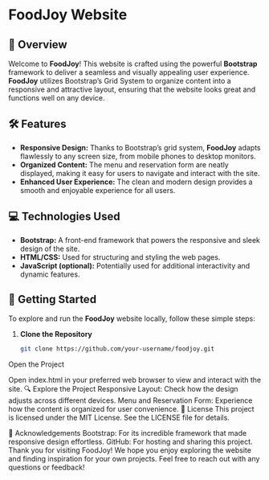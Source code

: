 # FoodJoy Website

## 🌟 Overview

Welcome to **FoodJoy**! This website is crafted using the powerful **Bootstrap** framework to deliver a seamless and visually appealing user experience. **FoodJoy** utilizes Bootstrap’s Grid System to organize content into a responsive and attractive layout, ensuring that the website looks great and functions well on any device.

## 🛠 Features

- **Responsive Design:** Thanks to Bootstrap’s grid system, **FoodJoy** adapts flawlessly to any screen size, from mobile phones to desktop monitors.
- **Organized Content:** The menu and reservation form are neatly displayed, making it easy for users to navigate and interact with the site.
- **Enhanced User Experience:** The clean and modern design provides a smooth and enjoyable experience for all users.

## 💻 Technologies Used

- **Bootstrap:** A front-end framework that powers the responsive and sleek design of the site.
- **HTML/CSS:** Used for structuring and styling the web pages.
- **JavaScript (optional):** Potentially used for additional interactivity and dynamic features.

## 🚀 Getting Started

To explore and run the **FoodJoy** website locally, follow these simple steps:

1. **Clone the Repository**

   ```bash
   git clone https://github.com/your-username/foodjoy.git
Open the Project

Open index.html in your preferred web browser to view and interact with the site.
🔍 Explore the Project
Responsive Layout: Check how the design adjusts across different devices.
Menu and Reservation Form: Experience how the content is organized for user convenience.
📜 License
This project is licensed under the MIT License. See the LICENSE file for details.

🙏 Acknowledgements
Bootstrap: For its incredible framework that made responsive design effortless.
GitHub: For hosting and sharing this project.
Thank you for visiting FoodJoy! We hope you enjoy exploring the website and finding inspiration for your own projects. Feel free to reach out with any questions or feedback!